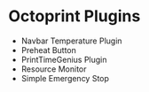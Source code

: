 # Octoprint Plugins
<!-- vscode-markdown-toc -->

<!-- vscode-markdown-toc-config
	numbering=false
	autoSave=true
	/vscode-markdown-toc-config -->
<!-- /vscode-markdown-toc -->
* Navbar Temperature Plugin
* Preheat Button
* PrintTimeGenius Plugin
* Resource Monitor
* Simple Emergency Stop

